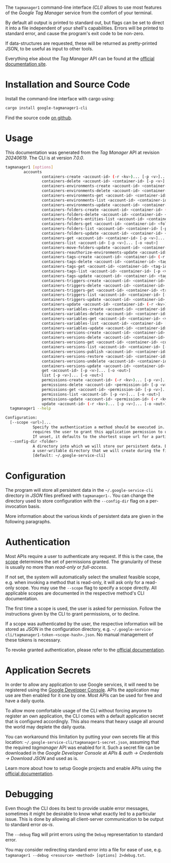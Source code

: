 <!---
DO NOT EDIT !
This file was generated automatically from 'src/generator/templates/cli/README.md.mako'
DO NOT EDIT !
-->
The `tagmanager1` command-line interface *(CLI)* allows to use most features of the *Google Tag Manager* service from the comfort of your terminal.

By default all output is printed to standard out, but flags can be set to direct it into a file independent of your shell's
capabilities. Errors will be printed to standard error, and cause the program's exit code to be non-zero.

If data-structures are requested, these will be returned as pretty-printed JSON, to be useful as input to other tools.

Everything else about the *Tag Manager* API can be found at the
[official documentation site](https://developers.google.com/tag-manager).

# Installation and Source Code

Install the command-line interface with cargo using:

```bash
cargo install google-tagmanager1-cli
```

Find the source code [on github](https://github.com/Byron/google-apis-rs/tree/main/gen/tagmanager1-cli).

# Usage

This documentation was generated from the *Tag Manager* API at revision *20240619*. The CLI is at version *7.0.0*.

```bash
tagmanager1 [options]
        accounts
                containers-create <account-id> (-r <kv>)... [-p <v>]... [-o <out>]
                containers-delete <account-id> <container-id> [-p <v>]...
                containers-environments-create <account-id> <container-id> (-r <kv>)... [-p <v>]... [-o <out>]
                containers-environments-delete <account-id> <container-id> <environment-id> [-p <v>]...
                containers-environments-get <account-id> <container-id> <environment-id> [-p <v>]... [-o <out>]
                containers-environments-list <account-id> <container-id> [-p <v>]... [-o <out>]
                containers-environments-update <account-id> <container-id> <environment-id> (-r <kv>)... [-p <v>]... [-o <out>]
                containers-folders-create <account-id> <container-id> (-r <kv>)... [-p <v>]... [-o <out>]
                containers-folders-delete <account-id> <container-id> <folder-id> [-p <v>]...
                containers-folders-entities-list <account-id> <container-id> <folder-id> [-p <v>]... [-o <out>]
                containers-folders-get <account-id> <container-id> <folder-id> [-p <v>]... [-o <out>]
                containers-folders-list <account-id> <container-id> [-p <v>]... [-o <out>]
                containers-folders-update <account-id> <container-id> <folder-id> (-r <kv>)... [-p <v>]... [-o <out>]
                containers-get <account-id> <container-id> [-p <v>]... [-o <out>]
                containers-list <account-id> [-p <v>]... [-o <out>]
                containers-move-folders-update <account-id> <container-id> <folder-id> (-r <kv>)... [-p <v>]...
                containers-reauthorize-environments-update <account-id> <container-id> <environment-id> (-r <kv>)... [-p <v>]... [-o <out>]
                containers-tags-create <account-id> <container-id> (-r <kv>)... [-p <v>]... [-o <out>]
                containers-tags-delete <account-id> <container-id> <tag-id> [-p <v>]...
                containers-tags-get <account-id> <container-id> <tag-id> [-p <v>]... [-o <out>]
                containers-tags-list <account-id> <container-id> [-p <v>]... [-o <out>]
                containers-tags-update <account-id> <container-id> <tag-id> (-r <kv>)... [-p <v>]... [-o <out>]
                containers-triggers-create <account-id> <container-id> (-r <kv>)... [-p <v>]... [-o <out>]
                containers-triggers-delete <account-id> <container-id> <trigger-id> [-p <v>]...
                containers-triggers-get <account-id> <container-id> <trigger-id> [-p <v>]... [-o <out>]
                containers-triggers-list <account-id> <container-id> [-p <v>]... [-o <out>]
                containers-triggers-update <account-id> <container-id> <trigger-id> (-r <kv>)... [-p <v>]... [-o <out>]
                containers-update <account-id> <container-id> (-r <kv>)... [-p <v>]... [-o <out>]
                containers-variables-create <account-id> <container-id> (-r <kv>)... [-p <v>]... [-o <out>]
                containers-variables-delete <account-id> <container-id> <variable-id> [-p <v>]...
                containers-variables-get <account-id> <container-id> <variable-id> [-p <v>]... [-o <out>]
                containers-variables-list <account-id> <container-id> [-p <v>]... [-o <out>]
                containers-variables-update <account-id> <container-id> <variable-id> (-r <kv>)... [-p <v>]... [-o <out>]
                containers-versions-create <account-id> <container-id> (-r <kv>)... [-p <v>]... [-o <out>]
                containers-versions-delete <account-id> <container-id> <container-version-id> [-p <v>]...
                containers-versions-get <account-id> <container-id> <container-version-id> [-p <v>]... [-o <out>]
                containers-versions-list <account-id> <container-id> [-p <v>]... [-o <out>]
                containers-versions-publish <account-id> <container-id> <container-version-id> [-p <v>]... [-o <out>]
                containers-versions-restore <account-id> <container-id> <container-version-id> [-p <v>]... [-o <out>]
                containers-versions-undelete <account-id> <container-id> <container-version-id> [-p <v>]... [-o <out>]
                containers-versions-update <account-id> <container-id> <container-version-id> (-r <kv>)... [-p <v>]... [-o <out>]
                get <account-id> [-p <v>]... [-o <out>]
                list [-p <v>]... [-o <out>]
                permissions-create <account-id> (-r <kv>)... [-p <v>]... [-o <out>]
                permissions-delete <account-id> <permission-id> [-p <v>]...
                permissions-get <account-id> <permission-id> [-p <v>]... [-o <out>]
                permissions-list <account-id> [-p <v>]... [-o <out>]
                permissions-update <account-id> <permission-id> (-r <kv>)... [-p <v>]... [-o <out>]
                update <account-id> (-r <kv>)... [-p <v>]... [-o <out>]
  tagmanager1 --help

Configuration:
  [--scope <url>]...
            Specify the authentication a method should be executed in. Each scope
            requires the user to grant this application permission to use it.
            If unset, it defaults to the shortest scope url for a particular method.
  --config-dir <folder>
            A directory into which we will store our persistent data. Defaults to
            a user-writable directory that we will create during the first invocation.
            [default: ~/.google-service-cli]

```

# Configuration

The program will store all persistent data in the `~/.google-service-cli` directory in *JSON* files prefixed with `tagmanager1-`.  You can change the directory used to store configuration with the `--config-dir` flag on a per-invocation basis.

More information about the various kinds of persistent data are given in the following paragraphs.

# Authentication

Most APIs require a user to authenticate any request. If this is the case, the [scope][scopes] determines the
set of permissions granted. The granularity of these is usually no more than *read-only* or *full-access*.

If not set, the system will automatically select the smallest feasible scope, e.g. when invoking a
method that is read-only, it will ask only for a read-only scope.
You may use the `--scope` flag to specify a scope directly.
All applicable scopes are documented in the respective method's CLI documentation.

The first time a scope is used, the user is asked for permission. Follow the instructions given
by the CLI to grant permissions, or to decline.

If a scope was authenticated by the user, the respective information will be stored as *JSON* in the configuration
directory, e.g. `~/.google-service-cli/tagmanager1-token-<scope-hash>.json`. No manual management of these tokens
is necessary.

To revoke granted authentication, please refer to the [official documentation][revoke-access].

# Application Secrets

In order to allow any application to use Google services, it will need to be registered using the
[Google Developer Console][google-dev-console]. APIs the application may use are then enabled for it
one by one. Most APIs can be used for free and have a daily quota.

To allow more comfortable usage of the CLI without forcing anyone to register an own application, the CLI
comes with a default application secret that is configured accordingly. This also means that heavy usage
all around the world may deplete the daily quota.

You can workaround this limitation by putting your own secrets file at this location:
`~/.google-service-cli/tagmanager1-secret.json`, assuming that the required *tagmanager* API
was enabled for it. Such a secret file can be downloaded in the *Google Developer Console* at
*APIs & auth -> Credentials -> Download JSON* and used as is.

Learn more about how to setup Google projects and enable APIs using the [official documentation][google-project-new].


# Debugging

Even though the CLI does its best to provide usable error messages, sometimes it might be desirable to know
what exactly led to a particular issue. This is done by allowing all client-server communication to be
output to standard error *as-is*.

The `--debug` flag will print errors using the `Debug` representation to standard error.

You may consider redirecting standard error into a file for ease of use, e.g. `tagmanager1 --debug <resource> <method> [options] 2>debug.txt`.


[scopes]: https://developers.google.com/+/api/oauth#scopes
[revoke-access]: http://webapps.stackexchange.com/a/30849
[google-dev-console]: https://console.developers.google.com/
[google-project-new]: https://developers.google.com/console/help/new/
